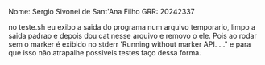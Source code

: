 Nome: Sergio Sivonei de Sant'Ana Filho
GRR: 20242337

no teste.sh eu exibo a saida do programa num arquivo temporario, limpo a saida padrao e depois dou cat nesse arquivo e removo o ele. Pois ao rodar sem o marker é exibido no stderr 'Running without marker API. ..." e para que isso não atrapalhe possiveis testes faço dessa forma.